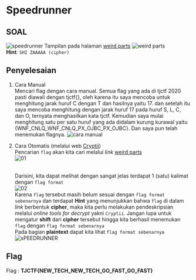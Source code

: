 # Speedrunner

## SOAL
![speedrunner](https://user-images.githubusercontent.com/26424136/83021056-9aea5680-a053-11ea-884a-41bc56ecd2b4.PNG)
Tampilan pada halaman [weird parts](https://static.tjctf.org/6e61ec43e56cff1441f4cef46594bf75869a2c66cb47e86699e36577fbc746ff_encoded.txt)
![weird parts](https://user-images.githubusercontent.com/26424136/83020995-860dc300-a053-11ea-9c7a-af7a257a2dab.PNG)
<br />
__Hint__: ```SHI ZAAAAA (cipher)```

## Penyelesaian
1. Cara Manual <br />
Mencari flag dengan cara manual. Semua flag yang ada di tjctf 2020 pasti diawali dengan tjctf{}, oleh karena itu saya mencoba untuk menghitung jarak huruf C dengan T dan hasilnya yaitu 17. dan setelah itu saya mencoba menghitung dengan jarak huruf 17 pada huruf S, L, C, dan O, ternyata menghasilkan kata tjctf. Kemudian saya mulai menghitung satu per satu huruf yang ada didalam kurung kurawal yaitu {WNF_CNLQ_WNF_CNLQ_PX_OJBC_PX_OJBC}. Dan saya pun telah menemukan flagnya.
![cara manual](https://user-images.githubusercontent.com/26424136/83019853-d4ba5d80-a051-11ea-9c05-93621314e27e.jpeg)

2. Cara Otomatis (melalui web [Cryptii](https://cryptii.com/)) <br />
Pencarian ```flag``` akan kita cari melalui _link_ [weird parts](https://static.tjctf.org/6e61ec43e56cff1441f4cef46594bf75869a2c66cb47e86699e36577fbc746ff_encoded.txt) <br>
![01](https://user-images.githubusercontent.com/49342639/83008117-dfb7c280-a03e-11ea-94ce-8cbc713effda.PNG)

	<br>Darisini, kita dapat melihat dengan sangat jelas terdapat 1 (satu) kalimat dengan ```flag format``` <br>
![02](https://user-images.githubusercontent.com/49342639/83008336-36250100-a03f-11ea-8d53-bbf033ecb9d8.PNG)
	<br>Karena ```flag``` tersebut masih belum sesuai dengan ```flag format sebenarnya``` dan terdapat __Hint__ yang menunjukkan bahwa ```flag``` di dalam _link_ berbentuk __cipher__, maka kita perlu melakukan pendeskripsian melalui _online tools for decrypt_ yakni ```Cryptii```. Jangan lupa untuk mengatur __shift__ dari __cipher__ tersebut hingga kita berhasil menemukan ```flag``` dengan ```flag format sebenarnya```<br>
	Pada bagian __plaintext__ dapat kita lihat ```flag format sebenarnya``` <br>
	![sPEEDRUNNER](https://user-images.githubusercontent.com/26424136/83209553-db94bd80-a182-11ea-9e0c-8f92cc60d8cd.PNG)
	
## Flag

Flag : <b>TJCTF{NEW_TECH_NEW_TECH_GO_FAST_GO_FAST}</b>
